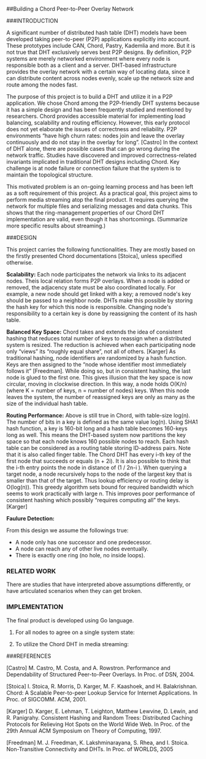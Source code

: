 ##Building a Chord Peer-to-Peer Overlay Network

###INTRODUCTION

A significant number of distributed hash table (DHT) models have been developed taking  peer-to-peer (P2P) applications explicitly into account. These prototypes include CAN, Chord, Pastry, Kademlia and more. But it is not true that DHT exclusively serves best P2P designs. By definition, P2P systems are merely networked environment where every node is responsible both as a client and a server. DHT-based infrastructure provides the overlay network with a certain way of locating data, since it can distribute content across nodes evenly, scale up the network size and route among the nodes fast. 

The purpose of this project is to build a DHT and utilize it in a P2P application. We chose Chord among the P2P-friendly DHT systems because it has a simple design and has been frequently studied and mentioned by researchers. Chord provides accessible material for implementing load balancing, scalability and routing efficiency. However, this early protocol does not yet elaborate the issues of correctness and reliability. P2P environments “have high churn rates: nodes join and leave the overlay continuously and do not stay in the overlay for long”. [Castro] In the context of DHT alone, there are possible cases that can go wrong during the network traffic. Studies have discovered and improved correctness-related invariants implicated in traditional DHT designs including Chord. Key challenge is at node failure or connection failure that the system is to maintain the topological structure.

This motivated problem is an on-going learning process and has been left as a soft requirement of this project. As a practical goal, this project aims to perform media streaming atop the final product. It requires querying the network for multiple files and serializing messages and data chunks. This shows that the ring-management properties of our Chord DHT implementation are valid, even though it has shortcomings. (Summarize more specific results about streaming.)


###DESIGN

This project carries the following functionalities. They are mostly based on the firstly presented Chord documentations [Stoica], unless specified otherwise. 

**Scalability:** Each node participates the network via links to its adjacent nodes. Theis local relation forms P2P overlays. When a node is added or removed, the adjacency state must be also coordinated locally. For example, a new node should get linked with a key; a removed node's key should be passed to a neighbor node. DHTs make this possible by storing the hash key for which this node is responsible. Changing node's responsibility to a certain key is done by reassigning the content of its hash table.

**Balanced Key Space:** Chord takes and extends the idea of consistent hashing that reduces total number of keys to reassign when a distributed system is resized. The reduction is achieved when each participating node only “views” its “roughly equal share”, not all of others. [Karger] As traditional hashing, node identifiers are randomized by a hash function.  Keys are then assigned to the “node whose identifier most immediately follows it” [Freedman]. While doing so, but in consistent hashing, the last node is glued to the first one. This gives illusion that the key space is now circular, moving in clockwise direction.  In this way, a node holds O(K/n) (where K = number of keys, n = number of nodes) keys. When this node leaves the system, the number of reassigned keys are only as many as the size of the individual hash table. 

**Routing Performance:** Above is still true in Chord, with table-size log(n).  The number of bits in a key is defined as the same value log(n). Using SHA1 hash function, a key is 160-bit long and a hash table becomes 160-keys long as well.  This means the DHT-based system now partitions the key  space so that each node knows 160 possible nodes to reach. Each hash table can be considered as a routing table storing ID-address pairs.  Note that it is also called finger table. The Chord DHT has every i-th key of the first node that succeeds or equals (n + 2i).  It is also possible to think that the i-th entry points the node in distance of (1 / 2n-i ). When querying a target node, a node recursively hops to the node of the largest key that is smaller than that of the target. Thus lookup efficiency or routing delay is O(log(n)). This greedy algorithm sets bound for required bandwidth which seems to work practically with large n. This improves poor performance of consistent hashing which possibly “requires computing all” the keys. [Karger] 

**Faulure Detection:**



From this design we assume the followings true:

* A node only has one successor and one predecessor.
* A node can reach any of other live nodes eventually.
* There is exactly one ring (no hole, no inside loops).


### RELATED WORK

There are studies that have interpreted above assumptions differently, or have articulated scenarios when they can get broken. 



### IMPLEMENTATION

The final product is developed using Go language.

1. For all nodes to agree on a single system state:

2. To utilize the Chord DHT in media streaming:


###REFERENCES

[Castro] M. Castro, M. Costa, and A. Rowstron. Performance and Dependability of Structured Peer-to-Peer Overlays. In Proc. of DSN, 2004.

[Stoica] I. Stoica, R. Morris, D. Karger, M. F. Kaashoek, and H. Balakrishnan. Chord: A Scalable Peer-to-peer Lookup Service for Internet Applications. In Proc. of SIGCOMM. ACM, 2001.

[Karger] D. Karger, E. Lehman, T. Leighton, Matthew Lewvine, D. Lewin, and R. Panigrahy.  Consistent Hashing and Random Trees: Distributed Caching Protocols for Relieving Hot Spots on the World Wide Web. In Proc. of the 29th Annual ACM Symposium on Theory of Computing, 1997.

[Freedman] M. J. Freedman, K. Lakshminarayana, S. Rhea, and I. Stoica. Non-Transitive Connectivity and DHTs. In Proc. of WORLDS, 2005
